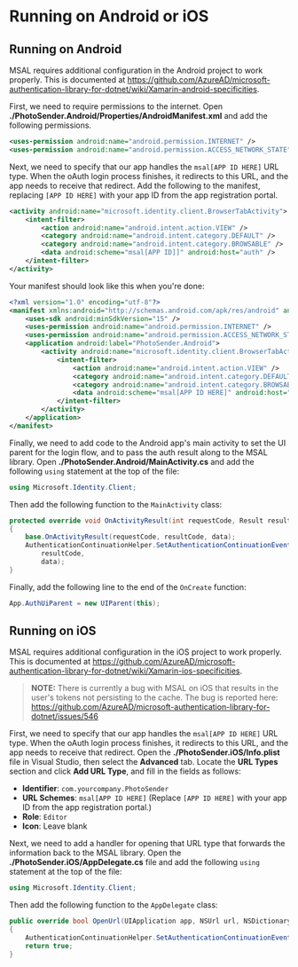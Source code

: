 # Running on Android or iOS

## Running on Android

MSAL requires additional configuration in the Android project to work properly. This is documented at https://github.com/AzureAD/microsoft-authentication-library-for-dotnet/wiki/Xamarin-android-specificities.

First, we need to require permissions to the internet. Open **./PhotoSender.Android/Properties/AndroidManifest.xml** and add the following permissions.

```xml
<uses-permission android:name="android.permission.INTERNET" />
<uses-permission android:name="android.permission.ACCESS_NETWORK_STATE" />
```

Next, we need to specify that our app handles the `msal[APP ID HERE]` URL type. When the oAuth login process finishes, it redirects to this URL, and the app needs to receive that redirect. Add the following to the manifest, replacing `[APP ID HERE]` with your app ID from the app registration portal.

```xml
<activity android:name="microsoft.identity.client.BrowserTabActivity">
    <intent-filter>
        <action android:name="android.intent.action.VIEW" />
        <category android:name="android.intent.category.DEFAULT" />
        <category android:name="android.intent.category.BROWSABLE" />
        <data android:scheme="msal[APP ID]]" android:host="auth" />
    </intent-filter>
</activity>
```

Your manifest should look like this when you're done:

```xml
<?xml version="1.0" encoding="utf-8"?>
<manifest xmlns:android="http://schemas.android.com/apk/res/android" android:versionCode="1" android:versionName="1.0" package="com.companyname.PhotoSender" android:installLocation="auto">
    <uses-sdk android:minSdkVersion="15" />
    <uses-permission android:name="android.permission.INTERNET" />
    <uses-permission android:name="android.permission.ACCESS_NETWORK_STATE" />
    <application android:label="PhotoSender.Android">
        <activity android:name="microsoft.identity.client.BrowserTabActivity">
            <intent-filter>
                <action android:name="android.intent.action.VIEW" />
                <category android:name="android.intent.category.DEFAULT" />
                <category android:name="android.intent.category.BROWSABLE" />
                <data android:scheme="msal[APP ID HERE]" android:host="auth" />
            </intent-filter>
        </activity>
    </application>
</manifest>
```

Finally, we need to add code to the Android app's main activity to set the UI parent for the login flow, and to pass the auth result along to the MSAL library. Open **./PhotoSender.Android/MainActivity.cs** and add the following `using` statement at the top of the file:

```csharp
using Microsoft.Identity.Client;
```

Then add the following function to the `MainActivity` class:

```csharp
protected override void OnActivityResult(int requestCode, Result resultCode, Intent data)
{
    base.OnActivityResult(requestCode, resultCode, data);
    AuthenticationContinuationHelper.SetAuthenticationContinuationEventArgs(requestCode,
        resultCode,
        data);
}
```

Finally, add the following line to the end of the `OnCreate` function:

```csharp
App.AuthUiParent = new UIParent(this);
```

## Running on iOS

MSAL requires additional configuration in the iOS project to work properly. This is documented at https://github.com/AzureAD/microsoft-authentication-library-for-dotnet/wiki/Xamarin-ios-specificities.

> **NOTE:** There is currently a bug with MSAL on iOS that results in the user's tokens not persisting to the cache. The bug is reported here: https://github.com/AzureAD/microsoft-authentication-library-for-dotnet/issues/546

First, we need to specify that our app handles the `msal[APP ID HERE]` URL type. When the oAuth login process finishes, it redirects to this URL, and the app needs to receive that redirect. Open the **./PhotoSender.iOS/Info.plist** file in Visual Studio, then select the **Advanced** tab. Locate the **URL Types** section and click **Add URL Type**, and fill in the fields as follows:

- **Identifier**: `com.yourcompany.PhotoSender`
- **URL Schemes**: `msal[APP ID HERE]` (Replace `[APP ID HERE]` with your app ID from the app registration portal.)
- **Role**: `Editor`
- **Icon**: Leave blank

Next, we need to add a handler for opening that URL type that forwards the information back to the MSAL library. Open the **./PhotoSender.iOS/AppDelegate.cs** file and add the following `using` statement at the top of the file:

```csharp
using Microsoft.Identity.Client;
```

Then add the following function to the `AppDelegate` class:

```csharp
public override bool OpenUrl(UIApplication app, NSUrl url, NSDictionary options)
{
    AuthenticationContinuationHelper.SetAuthenticationContinuationEventArgs(url);
    return true;
}
```